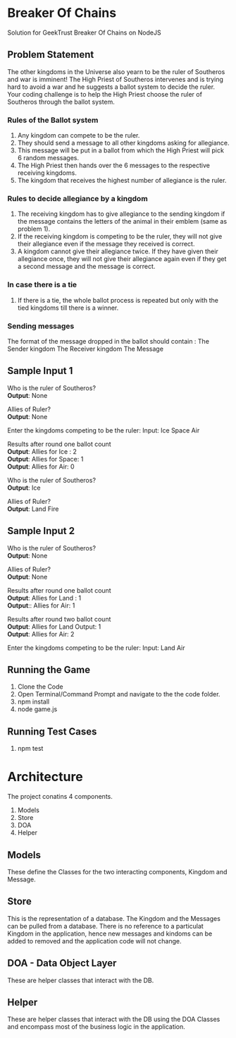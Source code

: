 # Breaker Of Chains
Solution for GeekTrust Breaker Of Chains on NodeJS

## Problem Statement
The other kingdoms in the Universe also yearn to be the ruler of Southeros and war is imminent! The High Priest of Southeros
intervenes and is trying hard to avoid a war and he suggests a ballot system to decide the ruler.
Your coding challenge is to help the High Priest choose the ruler of Southeros through the ballot system.

### Rules of the Ballot system
1. Any kingdom can compete to be the ruler.
2. They should send a message to all other kingdoms asking for allegiance.
3. This message will be put in a ballot from which the High Priest will pick 6 random messages.
4. The High Priest then hands over the 6 messages to the respective receiving kingdoms.
5. The kingdom that receives the highest number of allegiance is the ruler.

### Rules to decide allegiance by a kingdom
1. The receiving kingdom has to give allegiance to the sending kingdom if the message contains the letters of the animal in their emblem (same as problem 1).
2. If the receiving kingdom is competing to be the ruler, they will not give their allegiance even if the message they received is correct. 
3. A kingdom cannot give their allegiance twice. If they have given their allegiance once, they will not give their allegiance again even
if they get a second message and the message is correct.

### In case there is a tie
1. If there is a tie, the whole ballot process is repeated but only with the tied kingdoms till there is a winner.

### Sending messages
The format of the message dropped in the ballot should contain :
The Sender kingdom
The Receiver kingdom
The Message

## Sample Input 1
Who is the ruler of Southeros?  
**Output**: None

Allies of Ruler?  
**Output**: None

Enter the kingdoms competing to be the ruler: Input: Ice Space Air

Results after round one ballot count  
**Output**: Allies for Ice : 2  
**Output**: Allies for Space: 1  
**Output**: Allies for Air: 0  

Who is the ruler of Southeros?  
**Output**: Ice

Allies of Ruler?  
**Output**: Land Fire

## Sample Input 2
Who is the ruler of Southeros?  
**Output**: None

Allies of Ruler?  
**Output**: None

Results after round one ballot count  
**Output**: Allies for Land : 1  
**Output**:: Allies for Air: 1  

Results after round two ballot count   
**Output**: Allies for Land Output: 1  
**Output**: Allies for Air: 2  

Enter the kingdoms competing to be the ruler: Input: Land Air
 
## Running the Game
1. Clone the Code
2. Open Terminal/Command Prompt and navigate to the the code folder.
3. npm install
4. node game.js

## Running Test Cases
1. npm test

# Architecture
The project conatins 4 components.
1. Models
2. Store
3. DOA
4. Helper

## Models
These define the Classes for the two interacting components, Kingdom and Message.

## Store
This is the representation of a database. The Kingdom and the Messages can be pulled from a database. There is no reference to a particulat Kingdom in the application, hence new messages and kindoms can be added to removed and the application code will not change.

## DOA - Data Object Layer
These are helper classes that interact with the DB.

## Helper
These are helper classes that interact with the DB using the DOA Classes and encompass most of the business logic in the application.

